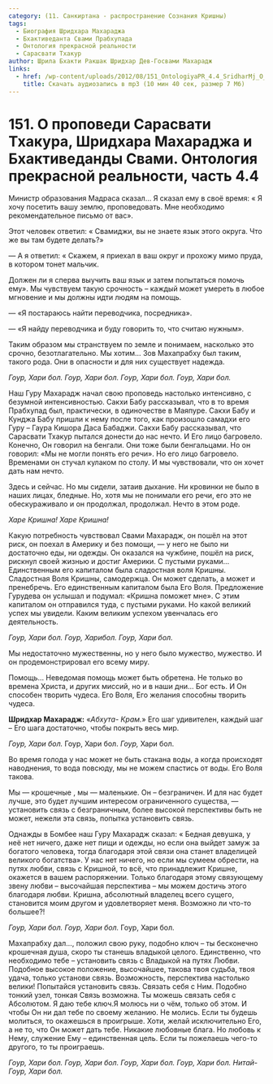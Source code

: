 ```yaml
---
category: (11. Санкиртана - распространение Сознания Кришны)
tags:
  - Биография Шридхара Махараджа
  - Бхактиведанта Свами Прабхупада
  - Онтология прекрасной реальности
  - Сарасвати Тхакур
author: Шрила Бхакти Ракшак Шридхар Дев-Госвами Махарадж
links:
  - href: /wp-content/uploads/2012/08/151_OntologiyaPR_4.4_SridharMj_O_propovedi_Sarasvati_Thakura_Sridhara_Maharaja_i_Bhaktivedandy_Svami.mp3
    title: Скачать аудиозапись в mp3 (10 мин 40 сек, размер 7 Мб)
---
```


# 151. О проповеди Сарасвати Тхакура, Шридхара Махараджа и Бхактиведанды Свами. Онтология прекрасной реальности, часть 4.4

Министр образования Мадраса cказал… Я сказал ему в своё время: « Я хочу посетить вашу землю, проповедовать. Мне необходимо рекомендательное письмо от вас».

Этот человек ответил: « Свамиджи, вы не знаете язык этого округа. Что же вы там будете делать?»

— А я ответил: « Скажем, я приехал в ваш округ и прохожу мимо пруда, в котором тонет мальчик.

Должен ли я сперва выучить ваш язык и затем попытаться помочь ему». Мы чувствуем такую срочность – каждый может умереть в любое мгновение и мы должны идти людям на помощь.

— «Я постараюсь найти переводчика, посредника».

— «Я найду переводчика и буду говорить то, что считаю нужным».

Таким образом мы странствуем по земле и понимаем, насколько это срочно, безотлагательно. Мы хотим… Зов Махапрабху был таким, такого рода. Они в опасности и для них существует надежда.

*Гоур, Хари бол. Гоур, Хари бол. Гоур, Хари бол. Гоур, Хари бол.*

Наш Гуру Махарадж начал свою проповедь настолько интенсивно, c безумной интенсивностью. Сакхи Бабу рассказывал, что в то время Прабхупад был, практически, в одиночестве в Маяпуре. Сакхи Бабу и Кунджа Бабу пришли к нему после того, как произошло самадхи его Гуру – Гаура Кишора Даса Бабаджи. Сакхи Бабу рассказывал, что Сарасвати Тхакур пытался донести до нас нечто. И Его лицо багровело. Конечно, Он говорил на бенгали. Они тоже были бенгальцами. Но он говорил: «Мы не могли понять его речи». Но его лицо багровело. Временами он стучал кулаком по столу. И мы чувствовали, что он хочет дать нам нечто.

Здесь и сейчас. Но мы сидели, затаив дыхание. Ни кровинки не было в наших лицах, бледные. Но, хотя мы не понимали его речи, его это не обескураживало и он продолжал, продолжал. Нечто в этом роде.

*Харе Кришна! Харе Кришна!*

Какую потребность чувствовал Свами Махарадж, он пошёл на этот риск, он поехал в Америку и без помощи, — у него не было ни достаточно еды, ни одежды. Он оказался на чужбине, пошёл на риск, рискнул своей жизнью и достиг Америки. С пустыми руками… Единственным его капиталом была сладостная воля Кришны. Сладостная Воля Кришны, самодержца. Он может сделать, а может и пренебречь. Его единственным капиталом была Его Воля. Предложение Гурудева он услышал и подумал: «Кришна поможет мне». С этим капиталом он отправился туда, с пустыми руками. Но какой великий успех мы увидели. Каким великим успехом увенчалась его деятельность.

*Гоур, Хари бол. Гоур, Харибол. Гоур, Хари бол.*

Мы недостаточно мужественны, но у него было мужество, мужество. И он продемонстрировал его всему миру.

Помощь… Неведомая помощь может быть обретена. Не только во времена Христа, и других миссий, но и в наши дни… Бог есть. И Он способен творить чудеса. Его Воля, Его желания способны творить чудеса.

**Шридхар Махарадж:** «*Абхута- Крам.*» Его шаг удивителен, каждый шаг – Его шага достаточно, чтобы покрыть весь мир.

*Гоур, Хари бол.* Гоур, Хари бол. *Гоур,* Хари бол.

Во время голода у нас может не быть стакана воды, а когда происходят наводнения, то вода повсюду, мы не можем спастись от воды. Его Воля такова.

Мы — крошечные , мы — маленькие. Он – безграничен. И для нас будет лучше, это будет лучшим интересом ограниченного существа, — установить связь с безграничным, более высокой перспективы быть не может, нежели эта связь, попытка установить связь.

Однажды в Бомбее наш Гуру Махарадж сказал: « Бедная девушка, у неё нет ничего, даже нет пищи и одежды, но если она выйдет замуж за богатого человека, тогда благодаря этой связи она станет владелицей великого богатства». У нас нет ничего, но если мы сумеем обрести, на путях любви, связь с Кришной, то всё, что принадлежит Кришне, окажется в вашем распоряжении. Только благодаря этому связующему звену любви – высочайшая перспектива – мы можем достичь этого благодаря любви. Кришна, абсолютный владелец всего сущего, становится моим другом и удовлетворяет меня. Возможно ли что-то большее?!

*Гоур, Хари бол. Гоур, Хари бол.* Гоур, Хари бол.

Махапрабху дал…, положил свою руку, подобно ключ – ты бесконечно крошечная душа, скоро ты станешь владыкой целого. Единственно, что необходимо тебе – установить связь с Владыкой на путях Любви. Подобное высокое положение, высочайшее, такова твоя судьба, твоя удача, только установи связь. Возможность, перспектива настолько велики! Попытайся установить связь. Связать себя с Ним. Подобно тонкий узел, тонкая Связь возможна. Ты можешь связать себя с Абсолютом. Я даю тебе ключ.Я молюсь ни о чём, только об этом. И чтобы Он ни дал тебе по своему желанию. Не молись. Если ты будешь молиться, то окажешься в проигрыше. Хоти, желай исключительно Его, а не то, что Он может дать тебе. Никакие любовные блага. Но любовь к Нему, служение Ему – единственная цель. Если ты пожелаешь чего-то другого, то ты проиграешь.

*Гоур, Хари бол. Гоур, Хари бол. Гоур, Хари* *бол. Гоур, Хари бол.* *Нитай- Гоур, Хари бол.*

